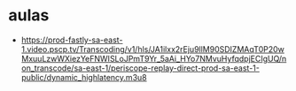 # aulas
* https://prod-fastly-sa-east-1.video.pscp.tv/Transcoding/v1/hls/JA1ilxx2rEju9llM90SDIZMAqT0P20wMxuuLzwWXiezYeFNWISLoJPmT9Yr_5aAi_HYo7NMvuHyfqdpjECIgUQ/non_transcode/sa-east-1/periscope-replay-direct-prod-sa-east-1-public/dynamic_highlatency.m3u8
